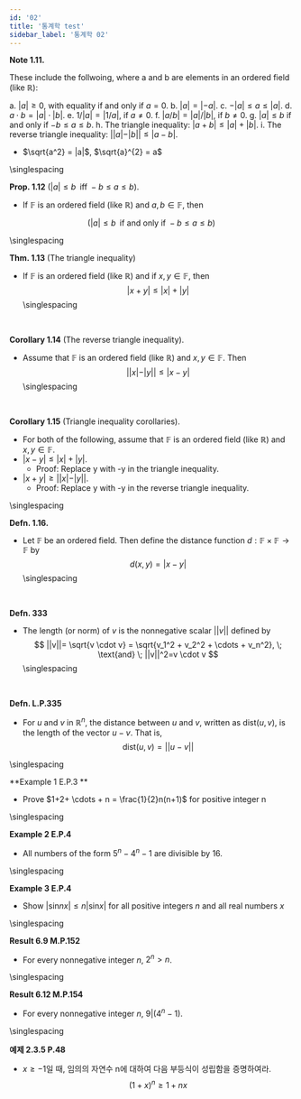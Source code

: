 ```yaml
---
id: '02'
title: '통계학 test'
sidebar_label: '통계학 02'
---
```

<link rel="stylesheet" href="https://cdn.jsdelivr.net/npm/katex@0.11.1/dist/katex.min.css" />

**Note 1.11.**

These include the follwoing, where a and b are elements in an ordered field (like $\mathbb{R}$):

a. $|a| \geq 0$, with equality if and only if $a = 0$.
b. $|a| = |-a|$.
c. $-|a| \leq a \leq |a|$.
d. $a \cdot b = |a| \cdot |b|$.
e. $1/|a|=|1/a|$, if $a \neq 0$.
f. $|a/b|=|a|/|b|$, if $b \neq 0$.
g. $|a| \leq b$ if and only if $-b \leq a \leq b$.
h. The triangle inequality: $|a+b| \leq |a| + |b|$.
i. The reverse triangle inequality: $||a|-|b|| \leq |a-b|$.
- $\sqrt{a^2} = |a|$, $\sqrt{a}^{2} = a$

\singlespacing
<br/>

**Prop. 1.12** $(|a| \leq b \;\; \text{iff} \; -b \leq a \leq b)$.

- If $\mathbb{F}$ is an ordered field (like $\mathbb{R}$) and $a,b \in \mathbb{F}$, then

$$
(|a| \leq b \;\; \text{if and only if} \; -b \leq a \leq b)
$$

\singlespacing
<br/>

**Thm. 1.13** (The triangle inequality)

- If $\mathbb{F}$ is an ordered field (like $\mathbb{R}$) and if $x,y \in \mathbb{F}$, then
$$
|x+y| \leq |x|+|y|
$$
\singlespacing
<br/>

**Corollary 1.14** (The reverse triangle inequality).

- Assume that $\mathbb{F}$ is an ordered field (like $\mathbb{R}$) and $x,y \in \mathbb{F}$. 
Then
$$
||x|-|y|| \leq |x-y|
$$
\singlespacing
<br/>

**Corollary 1.15** (Triangle inequality corollaries).

- For both of the following, assume that $\mathbb{F}$ is an ordered field (like $\mathbb{R}$) 
and $x,y \in \mathbb{F}$.
- $|x-y| \leq |x|+|y|$.
  - Proof: Replace y with -y in the triangle inequality.
- $|x+y| \geq ||x|-|y||$.
  - Proof: Replace y with -y in the reverse triangle inequality.

\singlespacing
<br/>

**Defn. 1.16.** 
- Let $\mathbb{F}$ be an ordered field. Then define the distance function 
$d: \mathbb{F} \times \mathbb{F} \to \mathbb{F}$ by
$$
d(x,y)=|x-y|
$$
\singlespacing
<br/>

**Defn. 333**

- The length (or norm) of $v$ is the nonnegative scalar $||v||$ defined by
$$
||v||= \sqrt{v \cdot v} = \sqrt{v_1^2 + v_2^2 + \cdots + v_n^2}, \; \text{and} \; ||v||^2=v \cdot v
$$
\singlespacing
<br/>

**Defn. L.P.335**

- For $u$ and $v$ in $\mathbb{R}^n$, the distance between $u$ and $v$, written as dist$(u,v)$, 
is the length of the vector $u-v$. That is,
$$
\text{dist}(u,v)=||u-v||
$$

\singlespacing
<br/>

**Example 1 E.P.3 **

- Prove $1+2+ \cdots + n = \frac{1}{2}n(n+1)$ for positive integer n

\singlespacing
<br/>

**Example 2 E.P.4**

- All numbers of the form $5^n - 4^n - 1$ are divisible by 16.

\singlespacing
<br/>

**Example 3 E.P.4**

- Show $|\text{sin}nx| \leq n|\text{sin}x|$ for all positive integers $n$ and all 
real numbers $x$

\singlespacing
<br/>

**Result 6.9 M.P.152**

- For every nonnegative integer $n$, $2^n > n$.

\singlespacing
<br/>

**Result 6.12 M.P.154**

- For every nonnegative integer $n$, $9|(4^n - 1)$.

\singlespacing
<br/>

**예제 2.3.5 P.48**

- $x \geq -1$일 때, 임의의 자연수 n에 대하여 다음 부등식이 성립함을 증명하여라.
$$
(1+x)^n \geq 1+nx
$$















